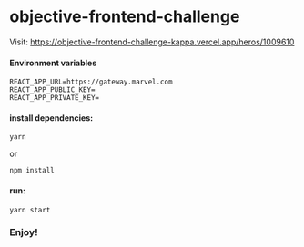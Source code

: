 # objective-frontend-challenge

Visit:
https://objective-frontend-challenge-kappa.vercel.app/heros/1009610

#### Environment variables
```
REACT_APP_URL=https://gateway.marvel.com
REACT_APP_PUBLIC_KEY=
REACT_APP_PRIVATE_KEY=
```

#### install dependencies:
``
  yarn
``

or

``
npm install
``

#### run:

``
  yarn start
``

### Enjoy!
